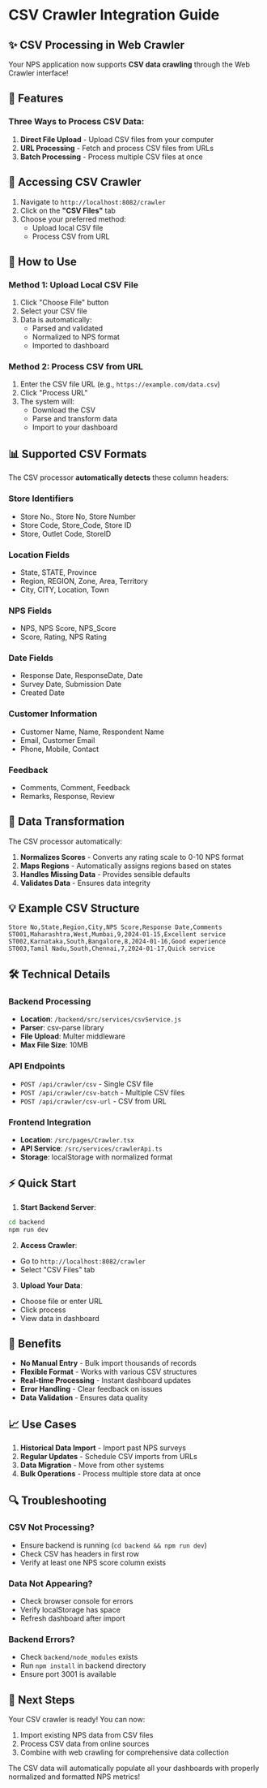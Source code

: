 # CSV Crawler Integration Guide

## ✨ CSV Processing in Web Crawler

Your NPS application now supports **CSV data crawling** through the Web Crawler interface!

## 🎯 Features

### Three Ways to Process CSV Data:

1. **Direct File Upload** - Upload CSV files from your computer
2. **URL Processing** - Fetch and process CSV files from URLs
3. **Batch Processing** - Process multiple CSV files at once

## 📁 Accessing CSV Crawler

1. Navigate to `http://localhost:8082/crawler`
2. Click on the **"CSV Files"** tab
3. Choose your preferred method:
   - Upload local CSV file
   - Process CSV from URL

## 🚀 How to Use

### Method 1: Upload Local CSV File

1. Click "Choose File" button
2. Select your CSV file
3. Data is automatically:
   - Parsed and validated
   - Normalized to NPS format
   - Imported to dashboard

### Method 2: Process CSV from URL

1. Enter the CSV file URL (e.g., `https://example.com/data.csv`)
2. Click "Process URL"
3. The system will:
   - Download the CSV
   - Parse and transform data
   - Import to your dashboard

## 📊 Supported CSV Formats

The CSV processor **automatically detects** these column headers:

### Store Identifiers
- Store No., Store No, Store Number
- Store Code, Store_Code, Store ID
- Store, Outlet Code, StoreID

### Location Fields
- State, STATE, Province
- Region, REGION, Zone, Area, Territory
- City, CITY, Location, Town

### NPS Fields
- NPS, NPS Score, NPS_Score
- Score, Rating, NPS Rating

### Date Fields
- Response Date, ResponseDate, Date
- Survey Date, Submission Date
- Created Date

### Customer Information
- Customer Name, Name, Respondent Name
- Email, Customer Email
- Phone, Mobile, Contact

### Feedback
- Comments, Comment, Feedback
- Remarks, Response, Review

## 🔄 Data Transformation

The CSV processor automatically:

1. **Normalizes Scores** - Converts any rating scale to 0-10 NPS format
2. **Maps Regions** - Automatically assigns regions based on states
3. **Handles Missing Data** - Provides sensible defaults
4. **Validates Data** - Ensures data integrity

## 💡 Example CSV Structure

```csv
Store No,State,Region,City,NPS Score,Response Date,Comments
ST001,Maharashtra,West,Mumbai,9,2024-01-15,Excellent service
ST002,Karnataka,South,Bangalore,8,2024-01-16,Good experience
ST003,Tamil Nadu,South,Chennai,7,2024-01-17,Quick service
```

## 🛠️ Technical Details

### Backend Processing
- **Location**: `/backend/src/services/csvService.js`
- **Parser**: csv-parse library
- **File Upload**: Multer middleware
- **Max File Size**: 10MB

### API Endpoints
- `POST /api/crawler/csv` - Single CSV file
- `POST /api/crawler/csv-batch` - Multiple CSV files
- `POST /api/crawler/csv-url` - CSV from URL

### Frontend Integration
- **Location**: `/src/pages/Crawler.tsx`
- **API Service**: `/src/services/crawlerApi.ts`
- **Storage**: localStorage with normalized format

## ⚡ Quick Start

1. **Start Backend Server**:
```bash
cd backend
npm run dev
```

2. **Access Crawler**:
- Go to `http://localhost:8082/crawler`
- Select "CSV Files" tab

3. **Upload Your Data**:
- Choose file or enter URL
- Click process
- View data in dashboard

## 🎉 Benefits

- **No Manual Entry** - Bulk import thousands of records
- **Flexible Format** - Works with various CSV structures
- **Real-time Processing** - Instant dashboard updates
- **Error Handling** - Clear feedback on issues
- **Data Validation** - Ensures data quality

## 📈 Use Cases

1. **Historical Data Import** - Import past NPS surveys
2. **Regular Updates** - Schedule CSV imports from URLs
3. **Data Migration** - Move from other systems
4. **Bulk Operations** - Process multiple store data at once

## 🔍 Troubleshooting

### CSV Not Processing?
- Ensure backend is running (`cd backend && npm run dev`)
- Check CSV has headers in first row
- Verify at least one NPS score column exists

### Data Not Appearing?
- Check browser console for errors
- Verify localStorage has space
- Refresh dashboard after import

### Backend Errors?
- Check `backend/node_modules` exists
- Run `npm install` in backend directory
- Ensure port 3001 is available

## 🎯 Next Steps

Your CSV crawler is ready! You can now:
1. Import existing NPS data from CSV files
2. Process CSV data from online sources
3. Combine with web crawling for comprehensive data collection

The CSV data will automatically populate all your dashboards with properly normalized and formatted NPS metrics! 